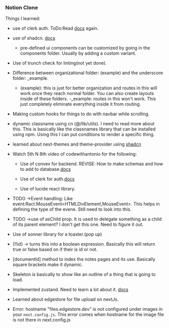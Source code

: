### Notion Clone

Things I learned:

- use of clerk auth. ToDo:Read [docs](https://clerk.com/docs) again.

- use of shadcn. [docs](https://ui.shadcn.com/docs)
    - pre-defined ui components can be customized by going in the components folder. Usually by adding a custom variant.

- Use of trunch check for linting(not yet done).

- Difference between organizational folder: (example) and the underscore folder: _example.
    - (example): this is just for better organization and routes in this will work once they reach normal folder. You can also create layouts inside of these folders.
    -_example: routes in this won't work. This just completely eliminate everything inside it from routing.

- Making custom hooks for things to do with navbar while scrolling.

- dynamic classname using cn (@/lib/utils). I need to read more about this. This is basically like the classnames library that can be installed using npm. Using this I can put conditions to render a specific thing.

- learned about next-themes and theme-provider using [shadcn](https://ui.shadcn.com/docs)

- Watch 5th N 8th video of codewithantonio for the following:
    - Use of convex for backend. REVISE: How to make schemas and how to add to database.[docs](https://docs.convex.dev/home)

    - Use of clerk for auth.[docs](https://clerk.com/docs)

    - Use of lucide react library.

- TODO ->Event handling: Like event:Ract.MouseEvent<HTMLDivElement,MouseEvent>. This helps in defining the type of the evene. Still need to look into this.

- TODO ->use of asChild prop. It is used to delegate something as a child of its parent element? I don't get this one. Need to figure it out.

- Use of sonner library for a toaster.(pop up)

- {!!id} -> turns this into a boolean expression. Basically this will return true or false based on if their is id or not.

- [documentId] method to index the notes pages and its use. Basically square brackets make it dynamic.

- Skeleton is basically to show like an outline of a thing that is going to load.

- Implemented zustand. Need to learn a lot about it. [docs](https://docs.pmnd.rs/zustand/getting-started/introduction)

- Learned about edgestore for file upload on nextJs.

- Error: hostname "files.edgestore.dev" is not configured under images in your `next.config.js`. This error comes when hostname for the image file is not there in next.config.js